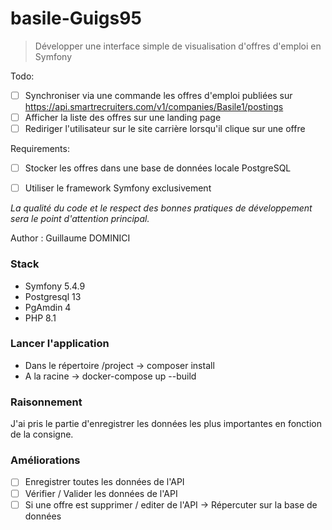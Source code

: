 # basile-Guigs95

> Développer une interface simple de visualisation d'offres d'emploi en Symfony

Todo:
- [ ] Synchroniser via une commande les offres d'emploi publiées sur https://api.smartrecruiters.com/v1/companies/Basile1/postings
- [ ] Afficher la liste des offres sur une landing page
- [ ] Rediriger l'utilisateur sur le site carrière lorsqu'il clique sur une offre

Requirements:
- [ ] Stocker les offres dans une base de données locale PostgreSQL
- [ ] Utiliser le framework Symfony exclusivement


*La qualité du code et le respect des bonnes pratiques de développement sera le point d'attention principal.*

Author : Guillaume DOMINICI
### Stack
- Symfony 5.4.9
- Postgresql 13
- PgAmdin 4
- PHP 8.1

### Lancer l'application
- Dans le répertoire /project -> composer install
- A la racine -> docker-compose up --build

### Raisonnement
J'ai pris le partie d'enregistrer les données les plus importantes en fonction de la consigne. 

### Améliorations
- [ ] Enregistrer toutes les données de l'API
- [ ] Vérifier / Valider les données de l'API
- [ ] Si une offre est supprimer / editer de l'API -> Répercuter sur la base de données
